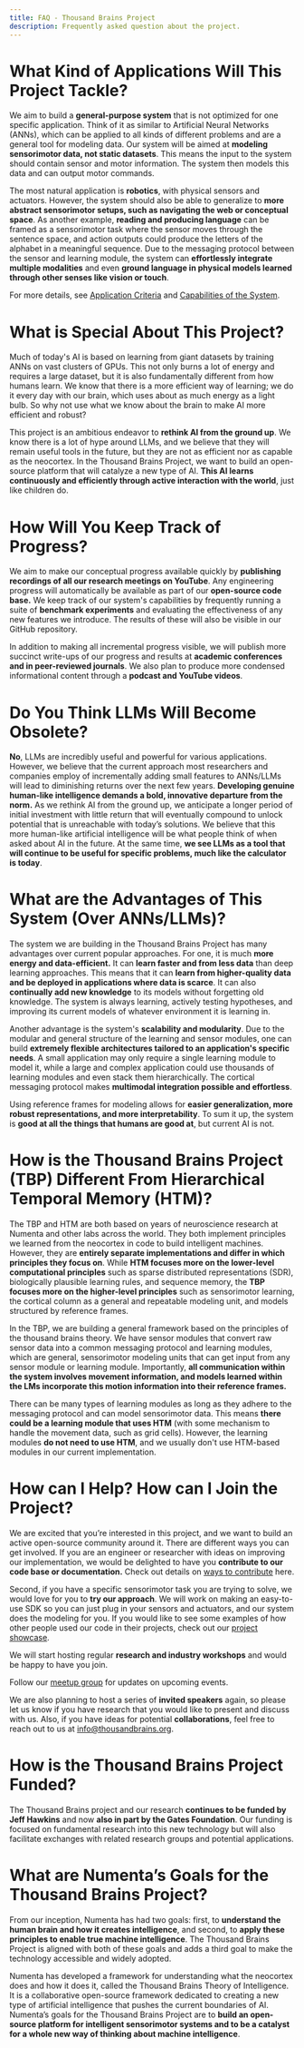 ```yaml
---
title: FAQ - Thousand Brains Project
description: Frequently asked question about the project.
---
```

# What Kind of Applications Will This Project Tackle?

We aim to build a **general-purpose system** that is not optimized for one specific application. Think of it as similar to Artificial Neural Networks (ANNs), which can be applied to all kinds of different problems and are a general tool for modeling data. Our system will be aimed at **modeling sensorimotor data, not static datasets**. This means the input to the system should contain sensor and motor information. The system then models this data and can output motor commands. 

The most natural application is **robotics**, with physical sensors and actuators. However, the system should also be able to generalize to **more abstract sensorimotor setups, such as navigating the web or conceptual space**. As another example, **reading and producing language** can be framed as a sensorimotor task where the sensor moves through the sentence space, and action outputs could produce the letters of the alphabet in a meaningful sequence. Due to the messaging protocol between the sensor and learning module, the system can **effortlessly integrate multiple modalities** and even **ground language in physical models learned through other senses like vision or touch**.

For more details, see [Application Criteria](application-criteria.md) and [Capabilities of the System](./vision-of-the-thousand-brains-project/capabilities-of-the-system.md).

# What is Special About This Project?

Much of today's AI is based on learning from giant datasets by training ANNs on vast clusters of GPUs. This not only burns a lot of energy and requires a large dataset, but it is also fundamentally different from how humans learn. We know that there is a more efficient way of learning; we do it every day with our brain, which uses about as much energy as a light bulb. So why not use what we know about the brain to make AI more efficient and robust?

This project is an ambitious endeavor to **rethink AI from the ground up**. We know there is a lot of hype around LLMs, and we believe that they will remain useful tools in the future, but they are not as efficient nor as capable as the neocortex. In the Thousand Brains Project, we want to build an open-source platform that will catalyze a new type of AI. **This AI learns continuously and efficiently through active interaction with the world**, just like children do. 

# How Will You Keep Track of Progress?

We aim to make our conceptual progress available quickly by **publishing recordings of all our research meetings on YouTube**. Any engineering progress will automatically be available as part of our **open-source code base.** We keep track of our system's capabilities by frequently running a suite of **benchmark experiments** and evaluating the effectiveness of any new features we introduce. The results of these will also be visible in our GitHub repository.

In addition to making all incremental progress visible, we will publish more succinct write-ups of our progress and results at **academic conferences and in peer-reviewed journals**. We also plan to produce more condensed informational content through a **podcast and YouTube videos**.

# Do You Think LLMs Will Become Obsolete?

**No**, LLMs are incredibly useful and powerful for various applications. However, we believe that the current approach most researchers and companies employ of incrementally adding small features to ANNs/LLMs will lead to diminishing returns over the next few years. **Developing genuine human-like intelligence demands a bold, innovative departure from the norm.** As we rethink AI from the ground up, we anticipate a longer period of initial investment with little return that will eventually compound to unlock potential that is unreachable with today’s solutions. We believe that this more human-like artificial intelligence will be what people think of when asked about AI in the future. At the same time, **we see LLMs as a tool that will continue to be useful for specific problems, much like the calculator is today**. 

# What are the Advantages of This System (Over ANNs/LLMs)?

The system we are building in the Thousand Brains Project has many advantages over current popular approaches. For one, it is much **more energy and data-efficient.** It can **learn faster and from less data** than deep learning approaches. This means that it can **learn from higher-quality data and be deployed in applications where data is scarce**. It can also **continually add new knowledge** to its models without forgetting old knowledge. The system is always learning, actively testing hypotheses, and improving its current models of whatever environment it is learning in.

Another advantage is the system's **scalability and modularity**. Due to the modular and general structure of the learning and sensor modules, one can build **extremely flexible architectures tailored to an application's specific needs**. A small application may only require a single learning module to model it, while a large and complex application could use thousands of learning modules and even stack them hierarchically. The cortical messaging protocol makes **multimodal integration possible and effortless**.

Using reference frames for modeling allows for **easier generalization, more robust representations, and more interpretability**. To sum it up, the system is **good at all the things that humans are good at**, but current AI is not.

# How is the Thousand Brains Project (TBP) Different From Hierarchical Temporal Memory (HTM)?

The TBP and HTM are both based on years of neuroscience research at Numenta and other labs across the world. They both implement principles we learned from the neocortex in code to build intelligent machines. However, they are **entirely separate implementations and differ in which principles they focus on**. While **HTM focuses more on the lower-level computational principles** such as sparse distributed representations (SDR), biologically plausible learning rules, and sequence memory, the **TBP focuses more on the higher-level principles** such as sensorimotor learning, the cortical column as a general and repeatable modeling unit, and models structured by reference frames. 

In the TBP, we are building a general framework based on the principles of the thousand brains theory. We have sensor modules that convert raw sensor data into a common messaging protocol and learning modules, which are general, sensorimotor modeling units that can get input from any sensor module or learning module. Importantly, **all communication within the system involves movement information, and models learned within the LMs incorporate this motion information into their reference frames.** 

There can be many types of learning modules as long as they adhere to the messaging protocol and can model sensorimotor data. This means **there could be a learning module that uses HTM** (with some mechanism to handle the movement data, such as grid cells). However, the learning modules **do not need to use HTM**, and we usually don't use HTM-based modules in our current implementation.

# How can I Help? How can I Join the Project?

We are excited that you’re interested in this project, and we want to build an active open-source community around it. There are different ways you can get involved. If you are an engineer or researcher with ideas on improving our implementation, we would be delighted to have you **contribute to our code base or documentation.** Check out details on [ways to contribute](../contributing/ways-to-contribute-to-code.md) here. 

Second, if you have a specific sensorimotor task you are trying to solve, we would love for you to **try our approach**. We will work on making an easy-to-use SDK so you can just plug in your sensors and actuators, and our system does the modeling for you. If you would like to see some examples of how other people used our code in their projects, check out our [project showcase](../community/project-showcase.md). 

We will start hosting regular **research and industry workshops** and would be happy to have you join. 

Follow our [meetup group](https://www.meetup.com/thousand-brains-project/) for updates on upcoming events.

We are also planning to host a series of **invited speakers** again, so please let us know if you have research that you would like to present and discuss with us. Also, if you have ideas for potential **collaborations**, feel free to reach out to us at [info@thousandbrains.org](mailto:info@thousandbrains.org).

# How is the Thousand Brains Project Funded?

The Thousand Brains project and our research **continues to be funded by Jeff Hawkins** and now **also in part by the Gates Foundation**.  Our funding is focused on fundamental research into this new technology but will also facilitate exchanges with related research groups and potential applications.

# What are Numenta’s Goals for the Thousand Brains Project?

From our inception, Numenta has had two goals: first, to **understand the human brain and how it creates intelligence**, and second, to **apply these principles to enable true machine intelligence**. The Thousand Brains Project is aligned with both of these goals and adds a third goal to make the technology accessible and widely adopted.

Numenta has developed a framework for understanding what the neocortex does and how it does it, called the Thousand Brains Theory of Intelligence. It is a collaborative open-source framework dedicated to creating a new type of artificial intelligence that pushes the current boundaries of AI. Numenta’s goals for the Thousand Brains Project are to **build an open-source platform for intelligent sensorimotor systems and to be a catalyst for a whole new way of thinking about machine intelligence**.